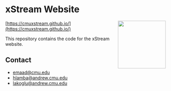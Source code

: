 # xStream Website

<img src="https://github.com/cmuxstream/cmuxstream.github.io/raw/master/img/xstream-logo.jpg" height="150" align="right"/>

[https://cmuxstream.github.io/](https://cmuxstream.github.io/)

This repository contains the code for the xStream website.

## Contact

   * emaad@cmu.edu
   * hlamba@andrew.cmu.edu
   * lakoglu@andrew.cmu.edu
